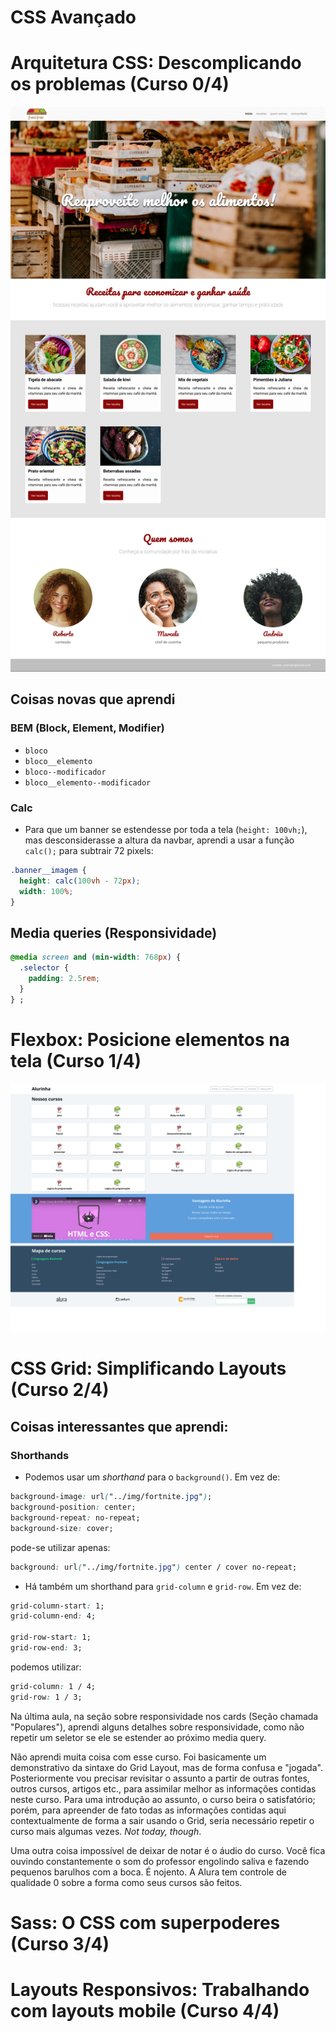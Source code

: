 # CSS Avançado

# Arquitetura CSS: Descomplicando os problemas (Curso 0/4)

![screenshot](https://github.com/divertimentos/advanced-css/blob/main/media/0-arquitetura-screenshot.jpg)

## Coisas novas que aprendi

### BEM (Block, Element, Modifier)

- `bloco`
- `bloco__elemento`
- `bloco--modificador`
- `bloco__elemento--modificador`

### Calc

- Para que um banner se estendesse por toda a tela (`height: 100vh;`), mas desconsiderasse a altura da navbar, aprendi a usar a função `calc();` para subtrair 72 pixels:

```css
.banner__imagem {
  height: calc(100vh - 72px);
  width: 100%;
}
```

## Media queries (Responsividade)

```css
@media screen and (min-width: 768px) {
  .selector {
    padding: 2.5rem;
  }
} ;
```

# Flexbox: Posicione elementos na tela (Curso 1/4)

![flexbox-screenshot](https://github.com/divertimentos/advanced-css/blob/main/media/1-flexbox-screenshot.png)

# CSS Grid: Simplificando Layouts (Curso 2/4)

## Coisas interessantes que aprendi:

### Shorthands

- Podemos usar um _shorthand_ para o `background()`. Em vez de:

```css
background-image: url("../img/fortnite.jpg");
background-position: center;
background-repeat: no-repeat;
background-size: cover;
```

pode-se utilizar apenas:

```css
background: url("../img/fortnite.jpg") center / cover no-repeat;
```

- Há também um shorthand para `grid-column` e `grid-row`. Em vez de:

```css
grid-column-start: 1;
grid-column-end: 4;

grid-row-start: 1;
grid-row-end: 3;
```

podemos utilizar:

```css
grid-column: 1 / 4;
grid-row: 1 / 3;
```

Na última aula, na seção sobre responsividade nos cards (Seção chamada "Populares"), aprendi alguns detalhes sobre responsividade, como não repetir um seletor se ele se estender ao próximo media query.

Não aprendi muita coisa com esse curso. Foi basicamente um demonstrativo da sintaxe do Grid Layout, mas de forma confusa e "jogada". Posteriormente vou precisar revisitar o assunto a partir de outras fontes, outros cursos, artigos etc., para assimilar melhor as informações contidas neste curso. Para uma introdução ao assunto, o curso beira o satisfatório; porém, para apreender de fato todas as informações contidas aqui contextualmente de forma a sair usando o Grid, seria necessário repetir o curso mais algumas vezes. _Not today, though_.

Uma outra coisa impossível de deixar de notar é o áudio do curso. Você fica ouvindo constantemente o som do professor engolindo saliva e fazendo pequenos barulhos com a boca. É nojento. A Alura tem controle de qualidade 0 sobre a forma como seus cursos são feitos.

# Sass: O CSS com superpoderes (Curso 3/4)

# Layouts Responsivos: Trabalhando com layouts mobile (Curso 4/4)

